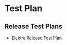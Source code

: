 # Test Plan

## Release Test Plans
- [Elektra Release Test Plan](https://github.com/dgitz/eros/blob/master/doc/TestPlan/TestPlan_ELEKTRA.ods)
